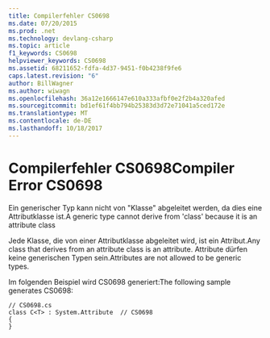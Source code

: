 ```yaml
---
title: Compilerfehler CS0698
ms.date: 07/20/2015
ms.prod: .net
ms.technology: devlang-csharp
ms.topic: article
f1_keywords: CS0698
helpviewer_keywords: CS0698
ms.assetid: 68211652-fdfa-4d37-9451-f0b4238f9fe6
caps.latest.revision: "6"
author: BillWagner
ms.author: wiwagn
ms.openlocfilehash: 36a12e1666147e610a333afbf0e2f2b4a320afed
ms.sourcegitcommit: bd1ef61f4bb794b25383d3d72e71041a5ced172e
ms.translationtype: MT
ms.contentlocale: de-DE
ms.lasthandoff: 10/18/2017
---
```

# <a name="compiler-error-cs0698"></a><span data-ttu-id="00886-102">Compilerfehler CS0698</span><span class="sxs-lookup"><span data-stu-id="00886-102">Compiler Error CS0698</span></span>
<span data-ttu-id="00886-103">Ein generischer Typ kann nicht von "Klasse" abgeleitet werden, da dies eine Attributklasse ist.</span><span class="sxs-lookup"><span data-stu-id="00886-103">A generic type cannot derive from 'class' because it is an attribute class</span></span>  
  
 <span data-ttu-id="00886-104">Jede Klasse, die von einer Attributklasse abgeleitet wird, ist ein Attribut.</span><span class="sxs-lookup"><span data-stu-id="00886-104">Any class that derives from an attribute class is an attribute.</span></span> <span data-ttu-id="00886-105">Attribute dürfen keine generischen Typen sein.</span><span class="sxs-lookup"><span data-stu-id="00886-105">Attributes are not allowed to be generic types.</span></span>  
  
 <span data-ttu-id="00886-106">Im folgenden Beispiel wird CS0698 generiert:</span><span class="sxs-lookup"><span data-stu-id="00886-106">The following sample generates CS0698:</span></span>  
  
```  
// CS0698.cs  
class C<T> : System.Attribute  // CS0698  
{  
}  
```
